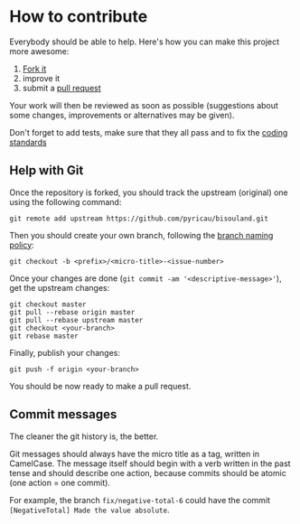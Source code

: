 # How to contribute

Everybody should be able to help. Here's how you can make this project more
awesome:

1. [Fork it](https://github.com/pyricau/bisouland/fork_select)
2. improve it
3. submit a [pull request](https://help.github.com/articles/creating-a-pull-request)

Your work will then be reviewed as soon as possible (suggestions about some
changes, improvements or alternatives may be given).

Don't forget to add tests, make sure that they all pass and to fix the
[coding standards](CONTRIBUTING.md#coding-standards)

## Help with Git

Once the repository is forked, you should track the upstream (original) one
using the following command:

    git remote add upstream https://github.com/pyricau/bisouland.git

Then you should create your own branch, following the
[branch naming policy](VERSIONING.md#branch-naming):

    git checkout -b <prefix>/<micro-title>-<issue-number>

Once your changes are done (`git commit -am '<descriptive-message>'`), get the
upstream changes:

    git checkout master
    git pull --rebase origin master
    git pull --rebase upstream master
    git checkout <your-branch>
    git rebase master

Finally, publish your changes:

    git push -f origin <your-branch>

You should be now ready to make a pull request.

## Commit messages

The cleaner the git history is, the better.

Git messages should always have the micro title as a tag, written in CamelCase.
The message itself should begin with a verb written in the past tense and
should describe one action, because commits should be atomic (one action = one
commit).

For example, the branch `fix/negative-total-6` could have the commit
`[NegativeTotal] Made the value absolute`.
